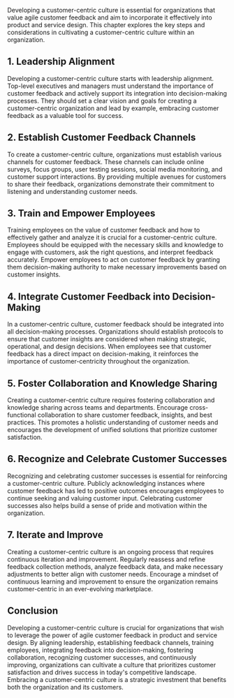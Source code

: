 
Developing a customer-centric culture is essential for organizations that value agile customer feedback and aim to incorporate it effectively into product and service design. This chapter explores the key steps and considerations in cultivating a customer-centric culture within an organization.

**1. Leadership Alignment**
---------------------------

Developing a customer-centric culture starts with leadership alignment. Top-level executives and managers must understand the importance of customer feedback and actively support its integration into decision-making processes. They should set a clear vision and goals for creating a customer-centric organization and lead by example, embracing customer feedback as a valuable tool for success.

**2. Establish Customer Feedback Channels**
-------------------------------------------

To create a customer-centric culture, organizations must establish various channels for customer feedback. These channels can include online surveys, focus groups, user testing sessions, social media monitoring, and customer support interactions. By providing multiple avenues for customers to share their feedback, organizations demonstrate their commitment to listening and understanding customer needs.

**3. Train and Empower Employees**
----------------------------------

Training employees on the value of customer feedback and how to effectively gather and analyze it is crucial for a customer-centric culture. Employees should be equipped with the necessary skills and knowledge to engage with customers, ask the right questions, and interpret feedback accurately. Empower employees to act on customer feedback by granting them decision-making authority to make necessary improvements based on customer insights.

**4. Integrate Customer Feedback into Decision-Making**
-------------------------------------------------------

In a customer-centric culture, customer feedback should be integrated into all decision-making processes. Organizations should establish protocols to ensure that customer insights are considered when making strategic, operational, and design decisions. When employees see that customer feedback has a direct impact on decision-making, it reinforces the importance of customer-centricity throughout the organization.

**5. Foster Collaboration and Knowledge Sharing**
-------------------------------------------------

Creating a customer-centric culture requires fostering collaboration and knowledge sharing across teams and departments. Encourage cross-functional collaboration to share customer feedback, insights, and best practices. This promotes a holistic understanding of customer needs and encourages the development of unified solutions that prioritize customer satisfaction.

**6. Recognize and Celebrate Customer Successes**
-------------------------------------------------

Recognizing and celebrating customer successes is essential for reinforcing a customer-centric culture. Publicly acknowledging instances where customer feedback has led to positive outcomes encourages employees to continue seeking and valuing customer input. Celebrating customer successes also helps build a sense of pride and motivation within the organization.

**7. Iterate and Improve**
--------------------------

Creating a customer-centric culture is an ongoing process that requires continuous iteration and improvement. Regularly reassess and refine feedback collection methods, analyze feedback data, and make necessary adjustments to better align with customer needs. Encourage a mindset of continuous learning and improvement to ensure the organization remains customer-centric in an ever-evolving marketplace.

**Conclusion**
--------------

Developing a customer-centric culture is crucial for organizations that wish to leverage the power of agile customer feedback in product and service design. By aligning leadership, establishing feedback channels, training employees, integrating feedback into decision-making, fostering collaboration, recognizing customer successes, and continuously improving, organizations can cultivate a culture that prioritizes customer satisfaction and drives success in today's competitive landscape. Embracing a customer-centric culture is a strategic investment that benefits both the organization and its customers.
